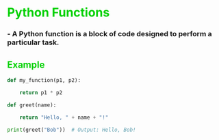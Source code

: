 # <span style="color: #00D100">Python Functions</span>

### - A Python function is a block of code designed to perform a particular task.

## <span style="color:#00D100">Example</span>

```python
def my_function(p1, p2):

    return p1 * p2
```

```python
def greet(name):
  
    return "Hello, " + name + "!"

print(greet("Bob"))  # Output: Hello, Bob!

```